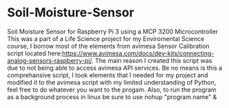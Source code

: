 # Soil-Moisture-Sensor
Soil Moisture Sensor for Raspberry Pi 3 using a MCP 3200 Microcontroller
This was a part of a Life Science project for my Enviromental Science course, I borrow most of the elements from avimesa Sensor Calibration script located here:https://www.avimesa.com/docs/dev-kits/connecting-analog-sensors-raspberry-pi/. The main reason I created this script was due to not being able to access avimesa API services. Be no means is this a comprehansive script, I took elements that I needed for my project and modified it to the avimesa script with my limited understanding of Python, feel free to do whatever you want to the progam. Also, to run the program as a background process in linux be sure to use nohup "program.name" &
